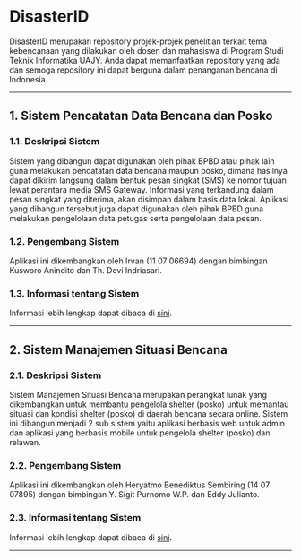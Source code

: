 # DisasterID
DisasterID merupakan repository projek-projek penelitian terkait tema kebencanaan yang dilakukan oleh dosen dan mahasiswa di Program Studi Teknik Informatika UAJY. Anda dapat memanfaatkan repository yang ada dan semoga repository ini dapat berguna dalam penanganan bencana di Indonesia.

---

## 1. Sistem Pencatatan Data Bencana dan Posko 
### 1.1. Deskripsi Sistem
Sistem yang dibangun dapat digunakan oleh pihak BPBD atau pihak lain guna melakukan pencatatan data bencana maupun posko, dimana hasilnya dapat dikirim langsung dalam bentuk pesan singkat (SMS) ke nomor tujuan lewat perantara media SMS Gateway. Informasi yang terkandung dalam pesan singkat yang diterima, akan disimpan dalam basis data lokal. Aplikasi yang dibangun tersebut juga dapat digunakan oleh pihak BPBD guna melakukan pengelolaan data petugas serta pengelolaan data pesan.
### 1.2. Pengembang Sistem
Aplikasi ini dikembangkan oleh Irvan (11 07 06694) dengan bimbingan Kusworo Anindito dan Th. Devi Indriasari. 
### 1.3. Informasi tentang Sistem
Informasi lebih lengkap dapat dibaca di [sini](sistem-pencatatan-data-bencana-dan-posko.md).

---

## 2. Sistem Manajemen Situasi Bencana 
### 2.1. Deskripsi Sistem
Sistem Manajemen Situasi Bencana merupakan perangkat lunak yang dikembangkan untuk membantu pengelola shelter (posko) untuk memantau situasi dan kondisi shelter (posko) di daerah bencana secara online. Sistem ini dibangun menjadi 2 sub sistem yaitu aplikasi berbasis web untuk admin dan aplikasi yang berbasis mobile untuk pengelola shelter (posko) dan relawan.
### 2.2. Pengembang Sistem
Aplikasi ini dikembangkan oleh Heryatmo Benediktus Sembiring (14 07 07895) dengan bimbingan Y. Sigit Purnomo W.P. dan Eddy Julianto. 
### 2.3. Informasi tentang Sistem
Informasi lebih lengkap dapat dibaca di [sini](sistem-manajemen-situasi-bencana.md).

---
